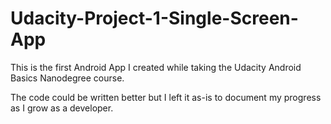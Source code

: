 # Udacity-Project-1-Single-Screen-App
This is the first Android App I created while taking the Udacity Android Basics Nanodegree course.

The code could be written better but I left it as-is to document my progress as I grow as a developer.
